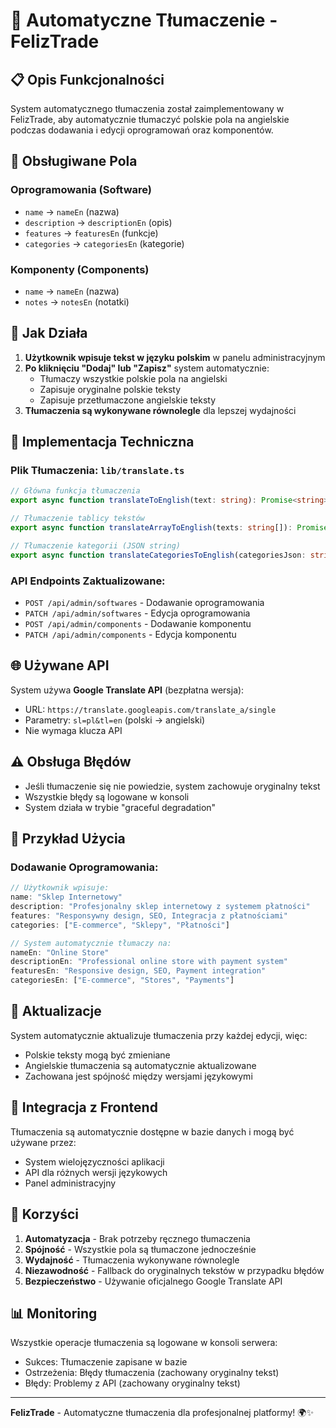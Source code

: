 # 🔄 Automatyczne Tłumaczenie - FelizTrade

## 📋 Opis Funkcjonalności

System automatycznego tłumaczenia został zaimplementowany w FelizTrade, aby automatycznie tłumaczyć polskie pola na angielskie podczas dodawania i edycji oprogramowań oraz komponentów.

## 🎯 Obsługiwane Pola

### Oprogramowania (Software)
- `name` → `nameEn` (nazwa)
- `description` → `descriptionEn` (opis)
- `features` → `featuresEn` (funkcje)
- `categories` → `categoriesEn` (kategorie)

### Komponenty (Components)
- `name` → `nameEn` (nazwa)
- `notes` → `notesEn` (notatki)

## 🚀 Jak Działa

1. **Użytkownik wpisuje tekst w języku polskim** w panelu administracyjnym
2. **Po kliknięciu "Dodaj" lub "Zapisz"** system automatycznie:
   - Tłumaczy wszystkie polskie pola na angielski
   - Zapisuje oryginalne polskie teksty
   - Zapisuje przetłumaczone angielskie teksty
3. **Tłumaczenia są wykonywane równolegle** dla lepszej wydajności

## 🔧 Implementacja Techniczna

### Plik Tłumaczenia: `lib/translate.ts`
```typescript
// Główna funkcja tłumaczenia
export async function translateToEnglish(text: string): Promise<string>

// Tłumaczenie tablicy tekstów
export async function translateArrayToEnglish(texts: string[]): Promise<string[]>

// Tłumaczenie kategorii (JSON string)
export async function translateCategoriesToEnglish(categoriesJson: string): Promise<string>
```

### API Endpoints Zaktualizowane:
- `POST /api/admin/softwares` - Dodawanie oprogramowania
- `PATCH /api/admin/softwares` - Edycja oprogramowania
- `POST /api/admin/components` - Dodawanie komponentu
- `PATCH /api/admin/components` - Edycja komponentu

## 🌐 Używane API

System używa **Google Translate API** (bezpłatna wersja):
- URL: `https://translate.googleapis.com/translate_a/single`
- Parametry: `sl=pl&tl=en` (polski → angielski)
- Nie wymaga klucza API

## ⚠️ Obsługa Błędów

- Jeśli tłumaczenie się nie powiedzie, system zachowuje oryginalny tekst
- Wszystkie błędy są logowane w konsoli
- System działa w trybie "graceful degradation"

## 📝 Przykład Użycia

### Dodawanie Oprogramowania:
```typescript
// Użytkownik wpisuje:
name: "Sklep Internetowy"
description: "Profesjonalny sklep internetowy z systemem płatności"
features: "Responsywny design, SEO, Integracja z płatnościami"
categories: ["E-commerce", "Sklepy", "Płatności"]

// System automatycznie tłumaczy na:
nameEn: "Online Store"
descriptionEn: "Professional online store with payment system"
featuresEn: "Responsive design, SEO, Payment integration"
categoriesEn: ["E-commerce", "Stores", "Payments"]
```

## 🔄 Aktualizacje

System automatycznie aktualizuje tłumaczenia przy każdej edycji, więc:
- Polskie teksty mogą być zmieniane
- Angielskie tłumaczenia są automatycznie aktualizowane
- Zachowana jest spójność między wersjami językowymi

## 🎨 Integracja z Frontend

Tłumaczenia są automatycznie dostępne w bazie danych i mogą być używane przez:
- System wielojęzyczności aplikacji
- API dla różnych wersji językowych
- Panel administracyjny

## 🚀 Korzyści

1. **Automatyzacja** - Brak potrzeby ręcznego tłumaczenia
2. **Spójność** - Wszystkie pola są tłumaczone jednocześnie
3. **Wydajność** - Tłumaczenia wykonywane równolegle
4. **Niezawodność** - Fallback do oryginalnych tekstów w przypadku błędów
5. **Bezpieczeństwo** - Używanie oficjalnego Google Translate API

## 📊 Monitoring

Wszystkie operacje tłumaczenia są logowane w konsoli serwera:
- Sukces: Tłumaczenie zapisane w bazie
- Ostrzeżenia: Błędy tłumaczenia (zachowany oryginalny tekst)
- Błędy: Problemy z API (zachowany oryginalny tekst)

---

**FelizTrade** - Automatyczne tłumaczenia dla profesjonalnej platformy! 🌍✨ 
